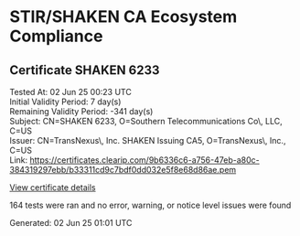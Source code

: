 # STIR/SHAKEN CA Ecosystem Compliance

## Certificate SHAKEN 6233

Tested At: 02 Jun 25 00:23 UTC\
Initial Validity Period: 7 day(s)\
Remaining Validity Period: -341 day(s)\
Subject: CN=SHAKEN 6233, O=Southern Telecommunications Co\\, LLC, C=US\
Issuer: CN=TransNexus\\, Inc. SHAKEN Issuing CA5, O=TransNexus\\, Inc., C=US\
Link: https://certificates.clearip.com/9b6336c6-a756-47eb-a80c-384319297ebb/b33311cd9c7bdf0dd032e5f8e68d86ae.pem

[View certificate details](https://x509.io/?cert=MIIC4zCCAomgAwIBAgIQbIy%2FWant3ngLoR%2FQVQr7YjAKBggqhkjOPQQDAjBWMQswCQYDVQQGEwJVUzEZMBcGA1UEChMQVHJhbnNOZXh1cywgSW5jLjEsMCoGA1UEAxMjVHJhbnNOZXh1cywgSW5jLiBTSEFLRU4gSXNzdWluZyBDQTUwHhcNMjQwNjE4MTgyNzMyWhcNMjQwNjI1MTgyNzMxWjBRMQswCQYDVQQGEwJVUzEsMCoGA1UEChMjU291dGhlcm4gVGVsZWNvbW11bmljYXRpb25zIENvLCBMTEMxFDASBgNVBAMTC1NIQUtFTiA2MjMzMFkwEwYHKoZIzj0CAQYIKoZIzj0DAQcDQgAEaor16h6rHQ9ws%2F8FIYAMuvG99RULdarV5IGZ%2FRBWh21jTdGhzZv54jAOP5%2Bq3YdS%2F7Tn0kWcyfE8hKL0jSZoxKOCATwwggE4MAwGA1UdEwEB%2FwQCMAAwDgYDVR0PAQH%2FBAQDAgeAMB0GA1UdDgQWBBRmvSw%2BHFJwTinh6Md29S%2BAbvNEMDAfBgNVHSMEGDAWgBTaALOH%2BII%2Fv7oiomRjtfYvzI51yjAXBgNVHSAEEDAOMAwGCmCGSAGG%2FwkBAQQwgaYGA1UdHwSBnjCBmzCBmKA6oDiGNmh0dHBzOi8vYXV0aGVudGljYXRlLWFwaS5pY29uZWN0aXYuY29tL2Rvd25sb2FkL3YxL2NybKJapFgwVjEUMBIGA1UEBwwLQnJpZGdld2F0ZXIxCzAJBgNVBAgMAk5KMRMwEQYDVQQDDApTVEktUEEgQ1JMMQswCQYDVQQGEwJVUzEPMA0GA1UECgwGU1RJLVBBMBYGCCsGAQUFBwEaBAowCKAGFgQ2MjMzMAoGCCqGSM49BAMCA0gAMEUCIBVEF%2BYWN4dxhIifr%2FGbbxB0v%2F76zZTne54zi7f1zIp%2FAiEAxC6exzgWznXzApEUy%2FbP5G2Uhf0rm5sTifshOrmHaMU%3D)

164 tests were ran and no error, warning, or notice level issues were found


Generated: 02 Jun 25 01:01 UTC